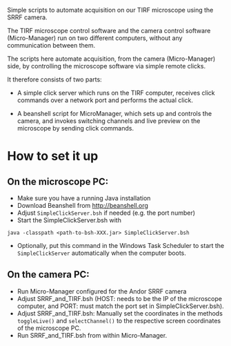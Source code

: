 Simple scripts to automate acquisition on our TIRF microscope using the SRRF camera.

The TIRF microscope control software and the camera control software (Micro-Manager) run on two different computers, without any communication between them.

The scripts here automate acquisition, from the camera (Micro-Manager) side, by controlling the microscope software via simple remote clicks.

It therefore consists of two parts:
* A simple click server which runs on the TIRF computer, receives click commands over a network port and performs the actual click.

* A beanshell script for MicroManager, which sets up and controls the camera, and invokes switching channels and live preview on the microscope by sending click commands.

How to set it up
================
 
On the microscope PC:
---------------------

* Make sure you have a running Java installation
* Download Beanshell from http://beanshell.org
* Adjust `SimpleClickServer.bsh` if needed (e.g. the port number)
* Start the SimpleClickServer.bsh with
```
java -classpath <path-to-bsh-XXX.jar> SimpleClickServer.bsh
```
* Optionally, put this command in the Windows Task Scheduler to start the `SimpleClickServer` automatically when the computer boots.

On the camera PC:
-----------------
* Run Micro-Manager configured for the Andor SRRF camera
* Adjust SRRF_and_TIRF.bsh (HOST: needs to be the IP of the microscope computer, and PORT: must match the port set in SimpleClickServer.bsh).
* Adjust SRRF_and_TIRF.bsh: Manually set the coordinates in the methods `toggleLive()` and `selectChannel()` to the respective screen coordinates of the microscope PC.
* Run SRRF_and_TIRF.bsh from within Micro-Manager.

